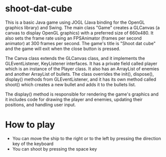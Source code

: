 # shoot-dat-cube
This is a basic Java game using JOGL (Java binding for the OpenGL graphics library) and Swing. The main class "Game" creates a GLCanvas (a canvas to display OpenGL graphics) with a preferred size of 660x480. It also sets the frame rate using an FPSAnimator (frames per second animator) at 300 frames per second. The game's title is "Shoot dat cube" and the game will exit when the close button is pressed.

The Canva class extends the GLCanvas class, and it implements the GLEventListener, KeyListener interfaces. It has a private field called player which is an instance of the Player class. It also has an ArrayList of enemies and another ArrayList of bullets. The class overrides the init(), dispose(), display() methods from GLEventListener, and it has its own method called shoot() which creates a new bullet and adds it to the bullets list.

The display() method is responsible for rendering the game's graphics and it includes code for drawing the player and enemies, updating their positions, and handling user input.

# How to play
- You can move the ship to the right or to the left by pressing the direction key of the keyboard
- You can shoot by pressing the space key 
